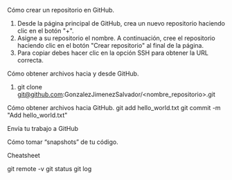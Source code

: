 Cómo crear un repositorio en GitHub.
1. Desde la página principal de GitHub, crea un nuevo repositorio haciendo clic en el botón "+".
2. Asigne a su repositorio el nombre. A continuación, cree el repositorio haciendo clic en el botón "Crear repositorio" al final de la página.
3.  Para copiar debes hacer clic en la opción SSH para obtener la URL correcta.

Cómo obtener archivos hacia y desde GitHub.
1. git clone git@github.com:GonzalezJimenezSalvador/<nombre_repositorio>.git

Cómo obtener archivos hacia GitHub.
git add hello_world.txt
git commit -m "Add hello_world.txt"

Envía tu trabajo a GitHub

Cómo tomar “snapshots” de tu código.



Cheatsheet

git remote -v
git status
git log 